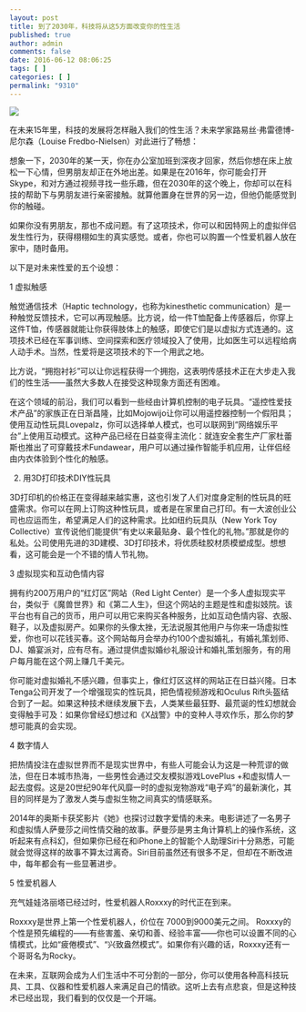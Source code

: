 ```yaml
---
layout: post
title: 到了2030年，科技将从这5方面改变你的性生活
published: true
author: admin
comments: false
date: 2016-06-12 08:06:25
tags: [ ]
categories: [ ]
permalink: "9310"
---
```

![][1]

在未来15年里，科技的发展将怎样融入我们的性生活？未来学家路易丝·弗雷德博-尼尔森（Louise Fredbo-Nielsen）对此进行了畅想：

想象一下，2030年的某一天，你在办公室加班到深夜才回家，然后你想在床上放松一下心情，但男朋友却正在外地出差。如果是在2016年，你可能会打开Skype，和对方通过视频寻找一些乐趣，但在2030年的这个晚上，你却可以在科技的帮助下与男朋友进行亲密接触。就算他置身在世界的另一边，但他仍能感觉到你的触碰。

如果你没有男朋友，那也不成问题。有了这项技术，你可以和因特网上的虚拟伴侣发生性行为，获得栩栩如生的真实感觉。或者，你也可以购置一个性爱机器人放在家中，随时备用。

以下是对未来性爱的五个设想：

1 虚拟触感

触觉通信技术（Haptic technology，也称为kinesthetic communication）是一种触觉反馈技术，它可以再现触感。比方说，给一件T恤配备上传感器后，你穿上这件T恤，传感器就能让你获得肢体上的触感，即使它们是以虚拟方式连通的。这项技术已经在军事训练、空间探索和医疗领域投入了使用，比如医生可以远程给病人动手术。当然，性爱将是这项技术的下一个用武之地。

比方说，“拥抱衬衫”可以让你远程获得一个拥抱，这表明传感技术正在大步走入我们的性生活——虽然大多数人在接受这种现象方面还有困难。

在这个领域的前沿，我们可以看到一些经由计算机控制的电子玩具。“遥控性爱技术产品”的家族正在日渐昌隆，比如Mojowijo让你可以用遥控器控制一个假阳具；使用互动性玩具Lovepalz，你可以选择单人模式，也可以联网到“网络娱乐平台”上使用互动模式。这种产品已经在日益变得主流化：就连安全套生产厂家杜蕾斯也推出了可穿戴技术Fundawear，用户可以通过操作智能手机应用，让伴侣经由内衣体验到个性化的触感。

2. 用3D打印技术DIY性玩具

3D打印机的价格正在变得越来越实惠，这也引发了人们对度身定制的性玩具的旺盛需求。你可以在网上订购这种性玩具，或者是在家里自己打印。有一大波创业公司也应运而生，希望满足人们的这种需求。比如纽约玩具队（New York Toy Collective）宣传说他们能提供“有史以来最贴身、最个性化的礼物。”那就是你的私处。公司使用先进的3D建模、3D打印技术，将优质硅胶材质模塑成型。想想看，这可能会是一个不错的情人节礼物。

3 虚拟现实和互动色情内容

拥有约200万用户的“红灯区”网站（Red Light Center）是一个多人虚拟现实平台，类似于《魔兽世界》和《第二人生》，但这个网站的主题是性和虚拟妓院。该平台也有自己的货币，用户可以用它来购买各种服务，比如互动色情内容、衣服、鞋子，以及虚拟房产。如果你的头像太挫，无法说服其他用户与你来一场虚拟性爱，你也可以花钱买春。这个网站每月会举办约100个​​虚拟婚礼，有婚礼策划师、DJ、婚宴派对，应有尽有。通过提供虚拟婚纱礼服设计和婚礼策划服务，有的用户每月能在这个网上赚几千美元。

你可能对虚拟婚礼不感兴趣，但事实上，像红灯区这样的网站正在日益兴隆。日本Tenga公司开发了一个增强现实的性玩具，把色情视频游戏和Oculus Rift头盔结合到了一起。如果这种技术继续发展下去，人类某些最狂野、最荒诞的性幻想就会变得触手可及：如果你曾经幻想过和《X战警》中的变种人寻欢作乐，那么你的梦想可能真的会实现。

4 数字情人

把热情投注在虚拟世界而不是现实世界中，有些人可能会认为这是一种荒谬的做法，但在日本城市热海，一些男性会通过交友模拟游戏LovePlus +和虚拟情人一起去度假。这是20世纪90年代风靡一时的虚拟宠物游戏“电子鸡”的最新演化，其目的同样是为了激发人类与虚拟生物之间真实的情感联系。

2014年的奥斯卡获奖影片《她》也探讨过数字爱情的未来。电影讲述了一名男子和虚拟情人萨曼莎之间性情交融的故事。萨曼莎是男主角计算机上的操作系统，这听起来有点科幻，但如果你已经在和iPhone上的智能个人助理Siri十分熟悉，可能就会觉得这样的故事不算太过离奇。Siri目前虽然还有很多不足，但却在不断改进中，每年都会有一些显著进步。

5 性爱机器人

充气娃娃洛丽塔已经过时，性爱机器人Roxxxy的时代正在到来。

Roxxxy是世界上第一个性爱机器人，价位在 7000到9000美元之间。 Roxxxy的个性是预先编程的——有些害羞、亲切和善、经验丰富——你也可以设置不同的心情模式，比如“疲倦模式”、“兴致盎然模式”。如果你有兴趣的话，Roxxxy还有一个哥哥名为Rocky。

在未来，互联网会成为人们生活中不可分割的一部分，你可以使用各种高科技玩具、工具、仪器和性爱机器人来满足自己的情欲。这听上去有点悲哀，但是这种技术已经出现，我们看到的仅仅是一个开端。

 [1]: http://yongz.com/yz/wp-content/uploads/2016/06/91711dc4f3d2fbfe3d4cc1558a39a1e4.jpg